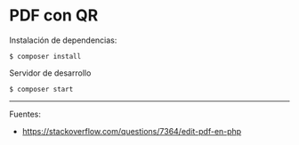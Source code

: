 # PDF con QR

Instalación de dependencias:

    $ composer install

Servidor de desarrollo

    $ composer start

---

Fuentes:

+ https://stackoverflow.com/questions/7364/edit-pdf-en-php